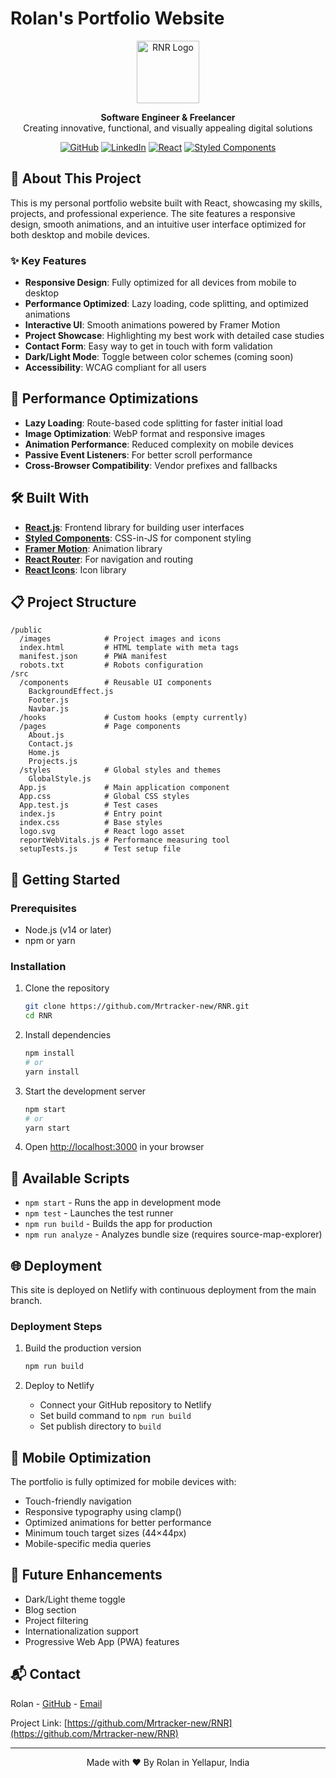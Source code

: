 # Rolan's Portfolio Website

<p align="center">
  <img src="./public/images/rnr.ico" alt="RNR Logo" width="100" height="100">
</p>

<p align="center">
  <b>Software Engineer & Freelancer</b><br>
  Creating innovative, functional, and visually appealing digital solutions
</p>

<p align="center">
  <a href="https://github.com/Mrtracker-new"><img src="https://img.shields.io/badge/GitHub-100000?style=for-the-badge&logo=github&logoColor=white" alt="GitHub"></a>
  <a href="https://www.linkedin.com/in/rolan-lobo-93368a239/"><img src="https://img.shields.io/badge/LinkedIn-0077B5?style=for-the-badge&logo=linkedin&logoColor=white" alt="LinkedIn"></a>
  <a href="https://reactjs.org/"><img src="https://img.shields.io/badge/React-20232A?style=for-the-badge&logo=react&logoColor=61DAFB" alt="React"></a>
  <a href="https://styled-components.com/"><img src="https://img.shields.io/badge/styled--components-DB7093?style=for-the-badge&logo=styled-components&logoColor=white" alt="Styled Components"></a>
</p>

## 🚀 About This Project

This is my personal portfolio website built with React, showcasing my skills, projects, and professional experience. The site features a responsive design, smooth animations, and an intuitive user interface optimized for both desktop and mobile devices.

### ✨ Key Features

- **Responsive Design**: Fully optimized for all devices from mobile to desktop
- **Performance Optimized**: Lazy loading, code splitting, and optimized animations
- **Interactive UI**: Smooth animations powered by Framer Motion
- **Project Showcase**: Highlighting my best work with detailed case studies
- **Contact Form**: Easy way to get in touch with form validation
- **Dark/Light Mode**: Toggle between color schemes (coming soon)
- **Accessibility**: WCAG compliant for all users

## 🎯 Performance Optimizations

- **Lazy Loading**: Route-based code splitting for faster initial load
- **Image Optimization**: WebP format and responsive images
- **Animation Performance**: Reduced complexity on mobile devices
- **Passive Event Listeners**: For better scroll performance
- **Cross-Browser Compatibility**: Vendor prefixes and fallbacks

## 🛠️ Built With

- **[React.js](https://reactjs.org/)**: Frontend library for building user interfaces
- **[Styled Components](https://styled-components.com/)**: CSS-in-JS for component styling
- **[Framer Motion](https://www.framer.com/motion/)**: Animation library
- **[React Router](https://reactrouter.com/)**: For navigation and routing
- **[React Icons](https://react-icons.github.io/react-icons/)**: Icon library

## 📋 Project Structure

```
/public
  /images            # Project images and icons
  index.html         # HTML template with meta tags
  manifest.json      # PWA manifest
  robots.txt         # Robots configuration
/src
  /components        # Reusable UI components
    BackgroundEffect.js
    Footer.js
    Navbar.js
  /hooks             # Custom hooks (empty currently)
  /pages             # Page components
    About.js
    Contact.js
    Home.js
    Projects.js
  /styles            # Global styles and themes
    GlobalStyle.js
  App.js             # Main application component
  App.css            # Global CSS styles
  App.test.js        # Test cases
  index.js           # Entry point
  index.css          # Base styles
  logo.svg           # React logo asset
  reportWebVitals.js # Performance measuring tool
  setupTests.js      # Test setup file
```

## 🚀 Getting Started

### Prerequisites

- Node.js (v14 or later)
- npm or yarn

### Installation

1. Clone the repository
   ```bash
   git clone https://github.com/Mrtracker-new/RNR.git
   cd RNR
   ```

2. Install dependencies
   ```bash
   npm install
   # or
   yarn install
   ```

3. Start the development server
   ```bash
   npm start
   # or
   yarn start
   ```

4. Open [http://localhost:3000](http://localhost:3000) in your browser

## 📝 Available Scripts

- `npm start` - Runs the app in development mode
- `npm test` - Launches the test runner
- `npm run build` - Builds the app for production
- `npm run analyze` - Analyzes bundle size (requires source-map-explorer)

## 🌐 Deployment

This site is deployed on Netlify with continuous deployment from the main branch.

### Deployment Steps

1. Build the production version
   ```bash
   npm run build
   ```

2. Deploy to Netlify
   - Connect your GitHub repository to Netlify
   - Set build command to `npm run build`
   - Set publish directory to `build`

## 📱 Mobile Optimization

The portfolio is fully optimized for mobile devices with:

- Touch-friendly navigation
- Responsive typography using clamp()
- Optimized animations for better performance
- Minimum touch target sizes (44×44px)
- Mobile-specific media queries

## 🔮 Future Enhancements

- Dark/Light theme toggle
- Blog section
- Project filtering
- Internationalization support
- Progressive Web App (PWA) features

## 📬 Contact

Rolan - [GitHub](https://github.com/Mrtracker-new) - [Email](mailto:rolanlobo901@gmail.com)

Project Link: [https://github.com/Mrtracker-new/RNR](https://github.com/Mrtracker-new/RNR)

---

<p align="center">
  Made with ❤️ By Rolan in Yellapur, India
</p>

